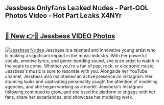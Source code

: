 ## Jessbess Onlyf𝚊ns Le𝚊ked N𝚞des - Part-GOL Photos Video - Hot Part Le𝚊ks X4NYr

# <h2><a href="http://ac24753.deff.icu/?id=Jessbess">🔗 New 👉🔴 Jessbess VIDEO Photos</a></h2>

[![Jessbess N𝚞des](https://i.imgur.com/rIISA9y.gif)](http://ac24753.deff.icu/?id=Jessbess)
Jessbess is a talented and innovative young artist who is making a significant impact in the music industry. With her powerful vocals, emotive lyrics, and genre-bending sound, she is an artist to watch in the years to come. Whether you're a fan of pop, rock, or electronic music, Jessbess's music is sure to resonate with you. Alongside her YouTube channel, Jessbess also maintained an active presence on Instagram. Her stunning looks and captivating personality caught the attention of modeling agencies, and she began working as a model. Jessbess's Instagram following continued to grow, and she used the platform to engage with her fans, share her experiences, and showcase her modeling work.
